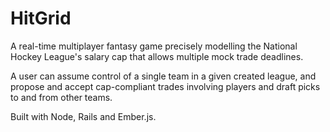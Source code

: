 # HitGrid

A real-time multiplayer fantasy game precisely modelling the National Hockey League's salary cap that allows multiple mock trade deadlines.

A user can assume control of a single team in a given created league, and propose and accept cap-compliant trades involving players and draft picks to and from other teams.

Built with Node, Rails and Ember.js.